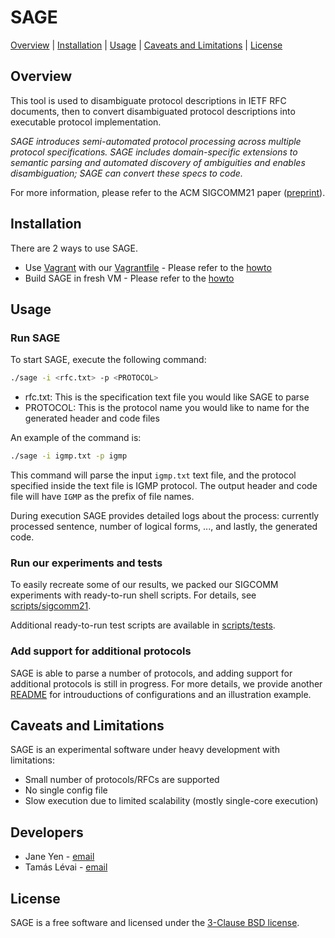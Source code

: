 # SAGE

[Overview](#overview) | [Installation](#installation) | [Usage](#usage) | [Caveats and Limitations](#caveats-and-limitations) | [License](#license)

## Overview

This tool is used to disambiguate protocol descriptions in IETF RFC documents, then to convert disambiguated protocol descriptions into executable protocol implementation.

_SAGE introduces semi-automated protocol processing across multiple protocol specifications. SAGE includes domain-specific extensions to semantic parsing and automated discovery of ambiguities and enables disambiguation; SAGE can convert these specs to code._

For more information, please refer to the ACM SIGCOMM21 paper ([preprint](https://arxiv.org/pdf/2010.04801.pdf)).


## Installation
There are 2 ways to use SAGE. 

* Use [Vagrant](https://www.vagrantup.com/intro) with our [Vagrantfile](/Vagrantfile) -  Please refer to the [howto](/installation_vagrant_readme.md)
* Build SAGE in fresh VM - Please refer to the [howto](/install_readme.md)

## Usage

### Run SAGE
To start SAGE, execute the following command:
```sh
./sage -i <rfc.txt> -p <PROTOCOL>
```

* rfc.txt: This is the specification text file you would like SAGE to parse
* PROTOCOL: This is the protocol name you would like to name for the generated header and code files

An example of the command is:
```sh
./sage -i igmp.txt -p igmp
```

This command will parse the input `igmp.txt` text file, and the protocol specified inside the text file is IGMP protocol. The output header and code file will have `IGMP` as the prefix of file names.

During execution SAGE provides detailed logs about the process: currently processed sentence, number of logical forms, ..., and lastly, the generated code.

### Run our experiments and tests
To easily recreate some of our results, we packed our SIGCOMM experiments with ready-to-run shell scripts. For details, see [scripts/sigcomm21](scripts/sigcomm21).

Additional ready-to-run test scripts are available in [scripts/tests](scripts/tests).

### Add support for additional protocols
SAGE is able to parse a number of protocols, and adding support for additional protocols is still in progress. For more details, we provide another [README](/utils) for introuductions of configurations and an illustration example.

## Caveats and Limitations

SAGE is an experimental software under heavy development with limitations:

* Small number of protocols/RFCs are supported
* No single config file
* Slow execution due to limited scalability (mostly single-core execution)

## Developers

* Jane Yen - [email](mailto:yeny@usc.edu)
* Tamás Lévai - [email](mailto:levait@tmit.bme.hu)

## License

SAGE is a free software and licensed under the [3-Clause BSD license](/LICENSE).
